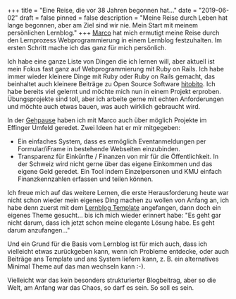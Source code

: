 +++
title = "Eine Reise, die vor 38 Jahren begonnen hat…"
date = "2019-06-02"
draft = false
pinned = false
description = "Meine Reise durch Leben hat lange begonnen, aber am Ziel sind wir nie. Mein Start mit meinem persönlichen Lernblog."
+++
[Marco](https://www.marco-jakob.ch/) hat mich ermutigt meine Reise durch den Lernprozess Webprogrammierung in einem Lernblog festzuhalten. Im ersten Schritt mache ich das ganz für mich persönlich.

Ich habe eine ganze Liste von Dingen die ich lernen will, aber aktuell ist mein Fokus fast ganz auf Webprogrammierung mit Ruby on Rails. Ich habe immer wieder kleinere Dinge mit Ruby oder Ruby on Rails gemacht, das beinhaltet auch kleinere Beiträge zu Open Source Software [hitobito](https://github.com/hitobito/hitobito). Ich habe bereits viel gelernt und möchte mich nun in einem Projekt erproben. Übungsprojekte sind toll, aber ich arbeite gerne mit echten Anforderungen und möchte auch etwas bauen, was auch wirklich gebraucht wird.

In der [Gehpause](https://www.gehpause.ch/) haben ich mit Marco auch über möglich Projekte im Effinger Umfeld geredet. Zwei Ideen hat er mir mitgegeben:

* Ein einfaches System, dass es ermöglich Eventanmeldungen per Formular/iFrame in bestehende Webseiten einzubinden.
* Transparenz für Einkünfte / Finanzen von mir für die Öffentlichkeit. In der Schweiz wird nicht gerne über das eigene Einkommen und das eigene Geld geredet. Ein Tool indem Einzelpersonen und KMU einfach Finanzkennzahlen erfassen und teilen können.

Ich freue mich auf das weitere Lernen, die erste Herausforderung heute war nicht schon wieder mein eigenes Ding machen zu wollen von Anfang an, ich habe denn zuerst mit dem [Lernblog Template](https://github.com/marcojakob/lernblog) angefangen, dann doch ein eigenes Theme gesucht... bis ich mich wieder erinnert habe: "Es geht gar nicht darum, dass ich jetzt schon meine elegante Lösung habe. Es geht darum anzufangen…"

Und ein Grund für die Basis vom Lernblog ist für mich auch, dass ich vielleicht etwas zurückgeben kann, wenn ich Probleme entdecke, oder auch Beiträge ans Template und ans System liefern kann, z. B. ein alternatives Minimal Theme auf das man wechseln kann :-).

Vielleicht war das kein besonders strukturierter Blogbeitrag, aber so die Welt, am Anfang war das Chaos, so darf es sein. So soll es sein.
